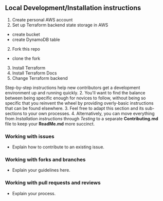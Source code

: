 ## Local Development/Installation instructions

1. Create personal AWS account
2. Set up Terraform backend state storage in AWS
  - create bucket
  - create DynamoDB table
2. Fork this repo
  - clone the fork
3. Install Terraform
4. Install Terraform Docs
5. Change Terraform backend 

Step-by-step instructions help new contributors get a development environment up and running quickly.
2. You'll want to find the balance between being specific enough for novices to follow, without being so specific that you reinvent the wheel by providing overly-basic instructions that can be found elsewhere.
3. Feel free to adapt this section and its sub-sections to your own processes.
4. Alternatively, you can move everything from *Installation instructions* through *Testing* to a separate **Contributing.md** file to keep your **ReadMe.md** more succinct.


### Working with issues

- Explain how to contribute to an existing issue.

### Working with forks and branches

- Explain your guidelines here.


### Working with pull requests and reviews

- Explain your process.